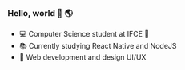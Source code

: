 ### Hello, world 👋 :earth_americas:

- :computer: Computer Science student at IFCE :green_heart:
- :books: Currently studying React Native and NodeJS
- :purple_heart: Web development and design UI/UX 
